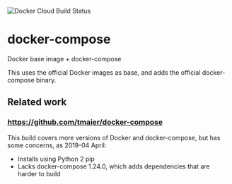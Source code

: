 ![Docker Cloud Build Status](https://img.shields.io/docker/cloud/build/pidelport/docker-compose.svg?link=https://hub.docker.com/r/pidelport/docker-compose)

# docker-compose

Docker base image + docker-compose

This uses the official Docker images as base, and adds the official docker-compose binary.

## Related work

### <https://github.com/tmaier/docker-compose>

This build covers more versions of Docker and docker-compose,
but has some concerns, as 2019-04 April:

* Installs using Python 2 pip
* Lacks docker-compose 1.24.0, which adds dependencies that are harder to build

